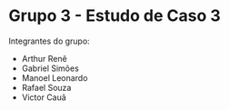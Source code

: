 # Grupo 3 - Estudo de Caso 3

Integrantes do grupo:

- Arthur Renê
- Gabriel Simões
- Manoel Leonardo
- Rafael Souza
- Victor Cauã
